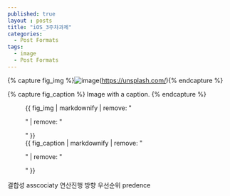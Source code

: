 ```yaml
---
published: true
layout : posts
title: "iOS_3주차과제"
categories:
  - Post Formats
tags:
  - image
  - Post Formats
---
```


{% capture fig_img %}![image](https://github.com/dakyo705/dakyo705.github.io/assets/144701214/e76b5803-8201-4d35-8c8a-24d2688b7db6)(https://unsplash.com/){% endcapture %}

{% capture fig_caption %}
Image with a caption.
{% endcapture %}

<figure>
  {{ fig_img | markdownify | remove: "<p>" | remove: "</p>" }}
  <figcaption>{{ fig_caption | markdownify | remove: "<p>" | remove: "</p>" }}</figcaption>
</figure>
결합성 asscociaty 연산진행 방향
우선순위 predence
